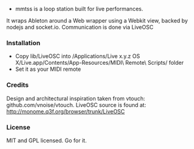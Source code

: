 - mmtss is a loop station built for live performances.

It wraps Ableton around a Web wrapper using a Webkit view, backed by nodejs and
socket.io. Communication is done via LiveOSC

### Installation

* Copy lib/LiveOSC into /Applications/Live x.y.z OS X/Live.app/Contents/App-Resources/MIDI\ Remote\ Scripts/
folder
* Set it as your MIDI remote

### Credits
Design and architectural inspiration taken from vtouch: github.com/vnoise/vtouch.
LiveOSC source is found at: http://monome.q3f.org/browser/trunk/LiveOSC

### License
MIT and GPL licensed. Go for it.
